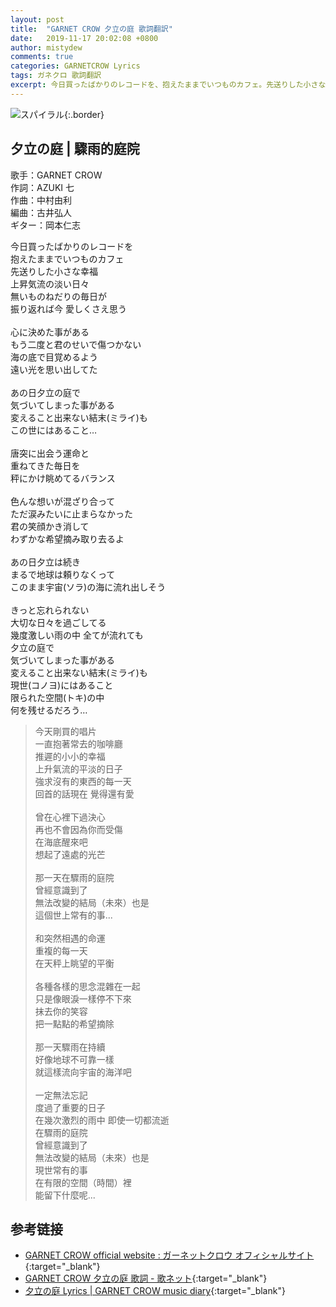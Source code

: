 ```yaml
---
layout: post
title:  "GARNET CROW 夕立の庭 歌詞翻訳"
date:   2019-11-17 20:02:08 +0800
author: mistydew
comments: true
categories: GARNETCROW Lyrics
tags: ガネクロ 歌詞翻訳
excerpt: 今日買ったばかりのレコードを、抱えたままでいつものカフェ。先送りした小さな幸福、上昇気流の淡い日々。無いものねだりの毎日が、振り返れば今 愛しくさえ思う。
---
```

![スパイラル](https://raw.githubusercontent.com/mistydew/gc2/master/cover/single/SG11_スパイラル.jpg){:.border}

## 夕立の庭 | 驟雨的庭院

歌手：GARNET CROW<br>
作詞：AZUKI 七<br>
作曲：中村由利<br>
編曲：古井弘人<br>
ギター：岡本仁志

<div class="lyric-original">
<p>
今日買ったばかりのレコードを<br>
抱えたままでいつものカフェ<br>
先送りした小さな幸福<br>
上昇気流の淡い日々<br>
無いものねだりの毎日が<br>
振り返れば今 愛しくさえ思う<br>
<br>
心に決めた事がある<br>
もう二度と君のせいで傷つかない<br>
海の底で目覚めるよう<br>
遠い光を思い出してた<br>
<br>
あの日夕立の庭で<br>
気づいてしまった事がある<br>
変えること出来ない結末(ミライ)も<br>
この世にはあること…<br>
<br>
唐突に出会う運命と<br>
重ねてきた毎日を<br>
秤にかけ眺めてるバランス<br>
<br>
色んな想いが混ざり合って<br>
ただ涙みたいに止まらなかった<br>
君の笑顔かき消して<br>
わずかな希望摘み取り去るよ<br>
<br>
あの日夕立は続き<br>
まるで地球は頼りなくって<br>
このまま宇宙(ソラ)の海に流れ出しそう<br>
<br>
きっと忘れられない<br>
大切な日々を過ごしてる<br>
幾度激しい雨の中 全てが流れても<br>
夕立の庭で<br>
気づいてしまった事がある<br>
変えること出来ない結末(ミライ)も<br>
現世(コノヨ)にはあること<br>
限られた空間(トキ)の中<br>
何を残せるだろう…
</p>
</div>

<div class="lyric-translation">
<blockquote>
今天剛買的唱片<br>
一直抱著常去的咖啡廳<br>
推遲的小小的幸福<br>
上升氣流的平淡的日子<br>
強求沒有的東西的每一天<br>
回首的話現在 覺得還有愛<br>
<br>
曾在心裡下過決心<br>
再也不會因為你而受傷<br>
在海底醒來吧<br>
想起了遠處的光芒<br>
<br>
那一天在驟雨的庭院<br>
曾經意識到了<br>
無法改變的結局（未來）也是<br>
這個世上常有的事...<br>
<br>
和突然相遇的命運<br>
重複的每一天<br>
在天秤上眺望的平衡<br>
<br>
各種各樣的思念混雜在一起<br>
只是像眼淚一樣停不下來<br>
抹去你的笑容<br>
把一點點的希望摘除<br>
<br>
那一天驟雨在持續<br>
好像地球不可靠一樣<br>
就這樣流向宇宙的海洋吧<br>
<br>
一定無法忘記<br>
度過了重要的日子<br>
在幾次激烈的雨中 即使一切都流逝<br>
在驟雨的庭院<br>
曾經意識到了<br>
無法改變的結局（未來）也是<br>
現世常有的事<br>
在有限的空間（時間）裡<br>
能留下什麼呢...
</blockquote>
</div>

## 参考链接

* [GARNET CROW official website : ガーネットクロウ オフィシャルサイト](http://www.garnetcrow.com){:target="_blank"}
* [GARNET CROW 夕立の庭 歌詞 - 歌ネット](https://www.uta-net.com/song/20149){:target="_blank"}
* [夕立の庭 Lyrics \| GARNET CROW music diary](https://mistydew.github.io/gc/lyrics/original/夕立の庭.html){:target="_blank"}

